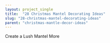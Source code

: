 ```yaml
---
layout: project_single
title:  "28 Christmas Mantel Decorating Ideas"
slug: "28-christmas-mantel-decorating-ideas"
parent: "christmas-mantle-decor-ideas"
---
```

Create a Lush Mantel                                                                                                                                                                                 More